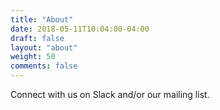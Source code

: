 ```yaml
---
title: "About"
date: 2018-05-11T10:04:00-04:00
draft: false
layout: "about"
weight: 50
comments: false
---
```


Connect with us on Slack and/or our mailing list.